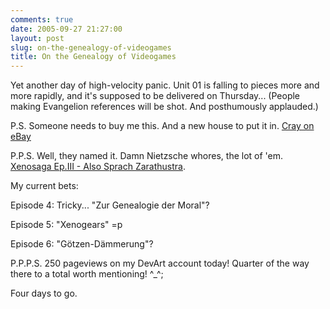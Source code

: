 ```yaml
---
comments: true
date: 2005-09-27 21:27:00
layout: post
slug: on-the-genealogy-of-videogames
title: On the Genealogy of Videogames
---
```


Yet another day of high-velocity panic.  Unit 01 is falling to pieces more and more rapidly, and it's supposed to be delivered on Thursday...  (People making Evangelion references will be shot.  And posthumously applauded.)  

P.S.  Someone needs to buy me this.  And a new house to put it in.  <a href="http://cgi.ebay.com/Supercomputer-System-Cray-T3E-1200E_W0QQitemZ5245245735QQcategoryZ1247QQssPageNameZWDVWQQrdZ1QQcmdZViewItem">Cray on eBay</a>  

P.P.S.  Well, they named it.  Damn Nietzsche whores, the lot of 'em.  <a href="http://www.rpgamer.com/games/xeno/xenosaga3/propaganda/xenosaga3001.jpg">Xenosaga Ep.III - Also Sprach Zarathustra</a>.  

My current bets:  

Episode 4: Tricky...  "Zur Genealogie der Moral"?  

Episode 5: "Xenogears" =p  

Episode 6: "Götzen-Dämmerung"?  

P.P.P.S.  250 pageviews on my DevArt account today!  Quarter of the way there to a total worth mentioning! ^_^;  

Four days to go.
